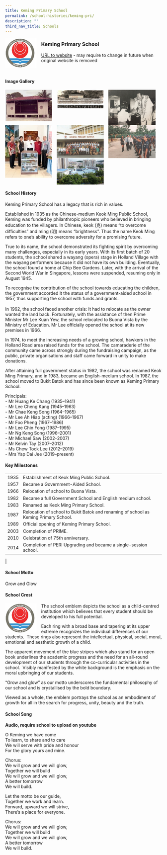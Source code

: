 ```yaml
---
title: Keming Primary School
permalink: /school-histories/keming-pri/
description: ""
third_nav_title: Schools
---
```

<img src="/images/kemingpri1.png" style="width:20%;margin-right:15px;" align = "left">

### **Keming Primary School**
[URL to website](https://kemingpri.moe.edu.sg/) - may require to change in future when original website is removed

<br clear="left">

#### **Image Gallery**

<p><a href="/images/kemingpri2.jpg">  
<img src="/images/kemingpri2.jpg" style="width:30%;margin-right:15px;" align = "left">
</a></p>

<p><a href="/images/kemingpri3.jpg">  
<img src="/images/kemingpri3.jpg" style="width:30%;margin-right:15px;" align = "left">
</a></p>

<p><a href="/images/kemingpri4.jpg">  
<img src="/images/kemingpri4.jpg" style="width:30%;margin-right:15px;" align = "left">
</a></p>

<p><a href="/images/kemingpri5.jpg">  
<img src="/images/kemingpri5.jpg" style="width:30%;margin-right:15px;" align = "left">
</a></p>

<p><a href="/images/kemingpri6.jpg">  
<img src="/images/kemingpri6.jpg" style="width:30%;margin-right:15px;" align = "left">
</a></p>

<p><a href="/images/kemingpri7.jpg">  
<img src="/images/kemingpri7.jpg" style="width:30%;margin-right:15px;" align = "left">
</a></p>

<p><a href="/images/kemingpri8.jpg">  
<img src="/images/kemingpri8.jpg" style="width:30%;margin-right:15px;" align = "left">
</a></p>

<br clear="left">

#### **School History**
Keming Primary School has a legacy that is rich in values.    
  
Established in 1935 as the Chinese-medium Keok Ming Public School, Keming was funded by philanthropic pioneers who believed in bringing education to the villagers. In Chinese, keok (克) means “to overcome difficulties” and ming (明) means “brightness”. Thus the name Keok Ming refers to one’s ability to overcome adversity for a promising future.  
  
True to its name, the school demonstrated its fighting spirit by overcoming many challenges, especially in its early years. With its first batch of 20 students, the school shared a wayang (opera) stage in Holland Village with the wayang performers because it did not have its own building. Eventually, the school found a home at Chip Bee Gardens. Later, with the arrival of the Second World War in Singapore, lessons were suspended, resuming only in August 1945.  
  
To recognise the contribution of the school towards educating the children, the government accorded it the status of a government-aided school in 1957, thus supporting the school with funds and grants.    
   
In 1962, the school faced another crisis: It had to relocate as the owner wanted the land back. Fortunately, with the assistance of then Prime Minister Mr Lee Kuan Yew, the school relocated to Buona Vista by the Ministry of Education. Mr Lee officially opened the school at its new premises in 1966.  
  
In 1974, to meet the increasing needs of a growing school, hawkers in the Holland Road area raised funds for the school. The camaraderie of the community came across strongly during the fundraising campaign, as the public, private organisations and staff came forward in unity to make donations.  
  
After attaining full government status in 1982, the school was renamed Keok Ming Primary, and in 1983, became an English-medium school. In 1987, the school moved to Bukit Batok and has since been known as Keming Primary School.

Principals:<br>
\- Mr Huang Ke Chang (1935–1941)<br>
\- Mr Lee Cheng Kang (1945–1963)<br>
\- Mr Chae Keng Song (1964–1965) <br>
\- Mr Lee Ah Hiap (acting) (1966–1967)<br>
\- Mr Foo Pheng (1967–1986)<br>
\- Mr Lee Chin Fong (1987–1995)<br>
\- Mr Ng Keng Song (1996–2001) <br>
\- Mr Michael Saw (2002–2007)<br>
\- Mr Kelvin Tay (2007–2012)<br>
\- Ms Chew Tock Lee (2012–2019)<br>
\- Mrs Yap Dai Jee (2019–present)

#### **Key Milestones**

|  |  |
|:---:|---|
| 1935 | Establishment of Keok Ming Public School. |
| 1957 | Became a Government-Aided School. |
| 1966 | Relocation of school to Buona Vista. |
| 1982 | Became a full Government School and English medium school. |
| 1983 | Renamed as Keok Ming Primary School. |
| 1987 | Relocation of school to Bukit Batok and renaming of school as Keming Primary School. |
| 1989 | Official opening of Keming Primary School. |
| 2003 | Completion of PRIME. |
| 2010 | Celebration of 75th anniversary. |
| 2014 | Completion of PERI Upgrading and became a single-session school. |
|

#### **School Motto**
Grow and Glow

#### **School Crest**
<img src="/images/kemingpri1.png" style="width:20%;margin-right:15px;" align = "left">

The school emblem depicts the school as a child-centred institution which believes that every student should be developed to his full potential.   
  
Each ring with a broad base and tapering at its upper extreme recognizes the individual differences of our students.  These rings also represent the intellectual, physical, social, moral, emotional and aesthetic growth of a child.  
  
The apparent movement of the blue stripes which also stand for an open book underlines the academic progress and the need for an all-round development of our students through the co-curricular activities in the school.  Visibly manifested by the white background is the emphasis on the moral upbringing of our students.  
  
“Grow and glow” as our motto underscores the fundamental philosophy of our school and is crystallised by the bold boundary.  
  
Viewed as a whole, the emblem portrays the school as an embodiment of growth for all in the search for progress, unity, beauty and the truth.

#### **School Song**
**Audio, require school to upload on youtube**

O Keming we have come<br>
To learn, to share and to care<br>
We will serve with pride and honour<br>
For the glory yours and mine.

Chorus:<br>
We will grow and we will glow,<br>
Together we will build<br>
We will grow and we will glow,<br>
A better tomorrow<br>
We will build.

Let the motto be our guide,<br>
Together we work and learn.<br>
Forward, upward we will strive,<br>
There’s a place for everyone.

Chorus:<br>
We will grow and we will glow,<br>
Together we will build<br>
We will grow and we will glow,<br>
A better tomorrow<br>
We will build.